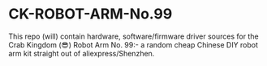 # CK-ROBOT-ARM-No.99

This repo (will) contain hardware, software/firmware driver sources for the Crab Kingdom (:sunglasses:) Robot Arm No. 99:- a random cheap Chinese DIY robot arm kit straight out of aliexpress/Shenzhen.
